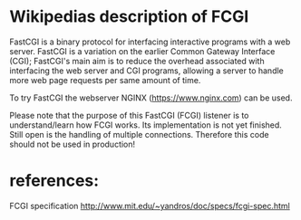 # Wikipedias description of FCGI

FastCGI is a binary protocol for interfacing interactive programs with a web server. 
FastCGI is a variation on the earlier Common Gateway Interface (CGI); FastCGI's main 
aim is to reduce the overhead associated with interfacing the web server and CGI programs, 
allowing a server to handle more web page requests per same amount of time. 

To try FastCGI the webserver NGINX (https://www.nginx.com) can be used.

Please note that the purpose of this FastCGI (FCGI) listener is to understand/learn how FCGI works.
Its implementation is not yet finished. Still open is the handling of multiple connections.
Therefore this code should not be used in production!

# references:

FCGI specification   http://www.mit.edu/~yandros/doc/specs/fcgi-spec.html
